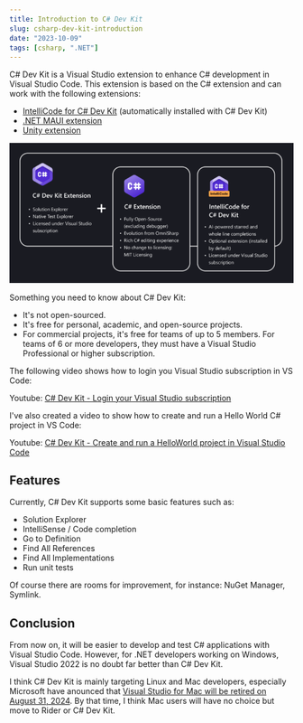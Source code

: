 ```yaml
---
title: Introduction to C# Dev Kit
slug: csharp-dev-kit-introduction
date: "2023-10-09"
tags: [csharp, ".NET"]
---
```


C# Dev Kit is a Visual Studio extension to enhance C# development in Visual Studio Code. This extension is based on the C# extension and can work with the following extensions:

- [IntelliCode for C# Dev Kit](https://marketplace.visualstudio.com/items?itemName=ms-dotnettools.vscodeintellicode-csharp) (automatically installed with C# Dev Kit)
- [.NET MAUI extension](https://marketplace.visualstudio.com/items?itemName=ms-dotnettools.dotnet-maui)
- [Unity extension](https://marketplace.visualstudio.com/items?itemName=VisualStudioToolsForUnity.vstuc)

![](images/csharp-dev-kit.png)

Something you need to know about C# Dev Kit:

- It's not open-sourced.
- It's free for personal, academic, and open-source projects. 
- For commercial projects, it's free for teams of up to 5 members. For teams of 6 or more developers, they must have a Visual Studio Professional or higher subscription.

The following video shows how to login you Visual Studio subscription in VS Code:

Youtube: [C# Dev Kit - Login your Visual Studio subscription](https://www.youtube.com/watch?v=FPwCrmVFawU)

I've also created a video to show how to create and run a Hello World C# project in VS Code:

Youtube: [C# Dev Kit - Create and run a HelloWorld project in Visual Studio Code](https://www.youtube.com/watch?v=MSYtwrLI-jk)


## Features

Currently, C# Dev Kit supports some basic features such as:

- Solution Explorer
- IntelliSense / Code completion
- Go to Definition
- Find All References
- Find All Implementations
- Run unit tests

Of course there are rooms for improvement, for instance: NuGet Manager, Symlink.

## Conclusion

From now on, it will be easier to develop and test C# applications with Visual Studio Code. However, for .NET developers working on Windows, Visual Studio 2022 is no doubt far better than C# Dev Kit. 

I think C# Dev Kit is mainly targeting Linux and Mac developers, especially Microsoft have anounced that [Visual Studio for Mac will be retired on August 31, 2024](https://learn.microsoft.com/en-us/lifecycle/announcements/visual-studio-mac-end-of-servicing). By that time, I think Mac users will have no choice but move to Rider or C# Dev Kit.

